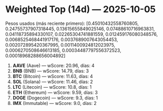 # Weighted Top (14d) — 2025-10-05
Pesos usados (más reciente primero): [0.45010432558760805, 0.24755737907318445, 0.13615655849025146, 0.07488610716963831, 0.04118735894330107, 0.02265304741881559, 0.012459176080348576, 0.0068525468441917176, 0.0037689007643054453, 0.002072895420367995, 0.0011400924812023975, 0.0006270508646613185, 0.00034487797556372523, 0.00018968288656004892]
1. **AAVE** (Aave) — wScore: 20.96, días: 4
2. **BNB** (BNB) — wScore: 14.79, días: 3
3. **BTC** (Bitcoin) — wScore: 11.63, días: 4
4. **SOL** (Solana) — wScore: 11.46, días: 2
5. **LTC** (Litecoin) — wScore: 10.8, días: 1
6. **ETH** (Ethereum) — wScore: 9.59, días: 3
7. **DOGE** (Dogecoin) — wScore: 9.3, días: 1
8. **IMX** (Immutable) — wScore: 9.0, días: 2